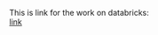 This is link for the work on databricks:  
[link](https://databricks-prod-cloudfront.cloud.databricks.com/public/4027ec902e239c93eaaa8714f173bcfc/6024676881990448/4193539200835211/7279506501533348/latest.html)


